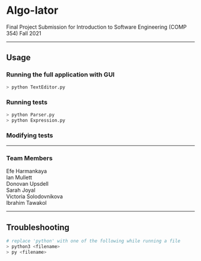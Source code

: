# Algo-lator
Final Project Submission for Introduction to Software Engineering (COMP 354) Fall 2021


---
## Usage
### Running the full application with GUI
```bash
> python TextEditor.py 
```

### Running tests
```bash
> python Parser.py
> python Expression.py
```

### Modifying tests


---



### Team Members
Efe Harmankaya <br>
Ian Mullett <br>
Donovan Upsdell <br>
Sarah Joyal <br>
Victoria Solodovnikova <br>
Ibrahim Tawakol <br>

---
## Troubleshooting
```bash
# replace 'python' with one of the following while running a file
> python3 <filename>
> py <filename>
```
